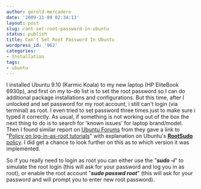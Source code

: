 ```yaml
---
author: gerold-mercadero
date: '2009-11-09 02:34:13'
layout: post
slug: cant-set-root-password-in-ubuntu
status: publish
title: Can't Set Root Password In Ubuntu
wordpress_id: '962'
categories:
- Installation
tags:
- ubuntu
---
```


I installed Ubuntu 9.10 (Karmic Koala) to my new laptop (HP EliteBook 6930p), and first on my to-do list is to set the root password so I can do additional package installations and configurations.  But this time, after I unlocked and set password for my root account,  i still can't login (via terminal) as root.  I even tried to set password three times just to make sure i typed it correctly.  As usual, if something is not working out of the box the next thing to do is to search for 'known issues' for laptop brand/model.  Then I found similar report on [Ubuntu Forums](http://ubuntuforums.org/showthread.php?t=1310671) from they gave a link to "[Policy on log-in-as-root tutorials](http://ubuntuforums.org/showthread.php?t=716201)" with explanation on Ubuntu's [**RootSudo** policy](https://help.ubuntu.com/community/RootSudo).  I did get a chance to look further on this as to which version it was implemented.

  So if you really need to login as root you can either use the "_**sudo -i**_" to simulate the root login (this will ask for your password and log you in as root), or enable the root account "_**sudo passwd root**_" (this will ask for your password and will prompt you to enter new root password).


